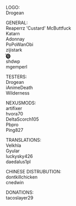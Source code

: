 LOGO:  
Drogean

GENERAL:  
Reaperrz 'Custard' McButtfuck  
Katarn  
Adonnay  
PoPoWanObi  
zijistark  
̑🅠  
shdwp  
mgemperl    
  
TESTERS:  
Drogean  
iAnimeDeath  
Wilderness  
  
NEXUSMODS:  
artifixer  
hvora70  
DeltaScorch105  
Pbpro  
Ping827  

TRANSLATIONS:  
Velkhla  
Gyular  
luckysky426  
daedalus1pl  

CHINESE DISTRUBUTION:  
dontkillchicken  
cnedwin  
  
DONATIONS:  
tacoslayer29  

